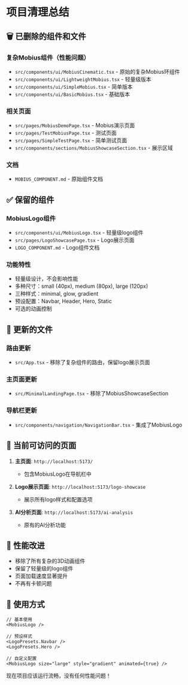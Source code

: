 # 项目清理总结

## 🗑️ 已删除的组件和文件

### 复杂Mobius组件（性能问题）
- `src/components/ui/MobiusCinematic.tsx` - 原始的复杂Mobius环组件
- `src/components/ui/LightweightMobius.tsx` - 轻量级版本
- `src/components/ui/SimpleMobius.tsx` - 简单版本
- `src/components/ui/BasicMobius.tsx` - 基础版本

### 相关页面
- `src/pages/MobiusDemoPage.tsx` - Mobius演示页面
- `src/pages/TestMobiusPage.tsx` - 测试页面
- `src/pages/SimpleTestPage.tsx` - 简单测试页面
- `src/components/sections/MobiusShowcaseSection.tsx` - 展示区域

### 文档
- `MOBIUS_COMPONENT.md` - 原始组件文档

## ✅ 保留的组件

### MobiusLogo组件
- `src/components/ui/MobiusLogo.tsx` - 轻量级logo组件
- `src/pages/LogoShowcasePage.tsx` - Logo展示页面
- `LOGO_COMPONENT.md` - Logo组件文档

### 功能特性
- 轻量级设计，不会影响性能
- 多种尺寸：small (40px), medium (80px), large (120px)
- 三种样式：minimal, glow, gradient
- 预设配置：Navbar, Header, Hero, Static
- 可选的动画控制

## 🔧 更新的文件

### 路由更新
- `src/App.tsx` - 移除了复杂组件的路由，保留logo展示页面

### 主页面更新
- `src/MinimalLandingPage.tsx` - 移除了MobiusShowcaseSection

### 导航栏更新
- `src/components/navigation/NavigationBar.tsx` - 集成了MobiusLogo

## 📍 当前可访问的页面

1. **主页面**: `http://localhost:5173/`
   - 包含MobiusLogo在导航栏中

2. **Logo展示页面**: `http://localhost:5173/logo-showcase`
   - 展示所有logo样式和配置选项

3. **AI分析页面**: `http://localhost:5173/ai-analysis`
   - 原有的AI分析功能

## 🎯 性能改进

- 移除了所有复杂的3D动画组件
- 保留了轻量级的logo组件
- 页面加载速度显著提升
- 不再有卡顿问题

## 🚀 使用方式

```tsx
// 基本使用
<MobiusLogo />

// 预设样式
<LogoPresets.Navbar />
<LogoPresets.Hero />

// 自定义配置
<MobiusLogo size="large" style="gradient" animated={true} />
```

现在项目应该运行流畅，没有任何性能问题！ 